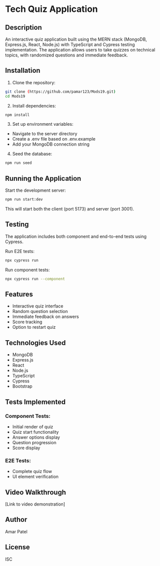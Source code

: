 # Tech Quiz Application

## Description
An interactive quiz application built using the MERN stack (MongoDB, Express.js, React, Node.js) with TypeScript and Cypress testing implementation. The application allows users to take quizzes on technical topics, with randomized questions and immediate feedback.

## Installation

1. Clone the repository:
```bash
git clone (https://github.com/pamar123/Mods19.git)
cd Mods19
```

2. Install dependencies:
```bash
npm install
```

3. Set up environment variables:
- Navigate to the server directory
- Create a .env file based on .env.example
- Add your MongoDB connection string

4. Seed the database:
```bash
npm run seed
```

## Running the Application

Start the development server:
```bash
npm run start:dev
```
This will start both the client (port 5173) and server (port 3001).

## Testing

The application includes both component and end-to-end tests using Cypress.

Run E2E tests:
```bash
npx cypress run
```

Run component tests:
```bash
npx cypress run --component
```

## Features
- Interactive quiz interface
- Random question selection
- Immediate feedback on answers
- Score tracking
- Option to restart quiz

## Technologies Used
- MongoDB
- Express.js
- React
- Node.js
- TypeScript
- Cypress
- Bootstrap

## Tests Implemented
### Component Tests:
- Initial render of quiz
- Quiz start functionality
- Answer options display
- Question progression
- Score display

### E2E Tests:
- Complete quiz flow
- UI element verification

## Video Walkthrough
[Link to video demonstration]

## Author
Amar Patel
## License
ISC
